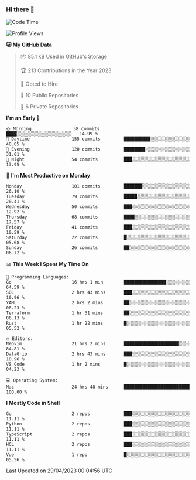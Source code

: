 ### Hi there 👋
<!--![visitors](https://visitor-badge.glitch.me/badge?page_id=d0zingcat)-->
<!--
**d0zingcat/d0zingcat** is a ✨ _special_ ✨ repository because its `README.md` (this file) appears on your GitHub profile.

Here are some ideas to get you started:

- 🔭 I’m currently working on ...
- 🌱 I’m currently learning ...
- 👯 I’m looking to collaborate on ...
- 🤔 I’m looking for help with ...
- 💬 Ask me about ...
- 📫 How to reach me: ...
- 😄 Pronouns: ...
- ⚡ Fun fact: ...
-->
<!--START_SECTION:waka-->
![Code Time](http://img.shields.io/badge/Code%20Time-2%2C572%20hrs%2017%20mins-blue)

![Profile Views](http://img.shields.io/badge/Profile%20Views-6-blue)

**🐱 My GitHub Data** 

> 📦 85.1 kB Used in GitHub's Storage 
 > 
> 🏆 213 Contributions in the Year 2023
 > 
> 💼 Opted to Hire
 > 
> 📜 10 Public Repositories 
 > 
> 🔑 6 Private Repositories 
 > 
**I'm an Early 🐤** 

```text
🌞 Morning                58 commits          ████░░░░░░░░░░░░░░░░░░░░░   14.99 % 
🌆 Daytime                155 commits         ██████████░░░░░░░░░░░░░░░   40.05 % 
🌃 Evening                120 commits         ████████░░░░░░░░░░░░░░░░░   31.01 % 
🌙 Night                  54 commits          ███░░░░░░░░░░░░░░░░░░░░░░   13.95 % 
```
📅 **I'm Most Productive on Monday** 

```text
Monday                   101 commits         ███████░░░░░░░░░░░░░░░░░░   26.10 % 
Tuesday                  79 commits          █████░░░░░░░░░░░░░░░░░░░░   20.41 % 
Wednesday                50 commits          ███░░░░░░░░░░░░░░░░░░░░░░   12.92 % 
Thursday                 68 commits          ████░░░░░░░░░░░░░░░░░░░░░   17.57 % 
Friday                   41 commits          ███░░░░░░░░░░░░░░░░░░░░░░   10.59 % 
Saturday                 22 commits          █░░░░░░░░░░░░░░░░░░░░░░░░   05.68 % 
Sunday                   26 commits          ██░░░░░░░░░░░░░░░░░░░░░░░   06.72 % 
```


📊 **This Week I Spent My Time On** 

```text
💬 Programming Languages: 
Go                       16 hrs 1 min        ████████████████░░░░░░░░░   64.59 % 
SQL                      2 hrs 43 mins       ███░░░░░░░░░░░░░░░░░░░░░░   10.96 % 
YAML                     2 hrs 2 mins        ██░░░░░░░░░░░░░░░░░░░░░░░   08.23 % 
Terraform                1 hr 31 mins        ██░░░░░░░░░░░░░░░░░░░░░░░   06.13 % 
Rust                     1 hr 22 mins        █░░░░░░░░░░░░░░░░░░░░░░░░   05.52 % 

🔥 Editors: 
Neovim                   21 hrs 2 mins       █████████████████████░░░░   84.81 % 
DataGrip                 2 hrs 43 mins       ███░░░░░░░░░░░░░░░░░░░░░░   10.96 % 
VS Code                  1 hr 2 mins         █░░░░░░░░░░░░░░░░░░░░░░░░   04.23 % 

💻 Operating System: 
Mac                      24 hrs 48 mins      █████████████████████████   100.00 % 
```

**I Mostly Code in Shell** 

```text
Go                       2 repos             ███░░░░░░░░░░░░░░░░░░░░░░   11.11 % 
Python                   2 repos             ███░░░░░░░░░░░░░░░░░░░░░░   11.11 % 
TypeScript               2 repos             ███░░░░░░░░░░░░░░░░░░░░░░   11.11 % 
HCL                      2 repos             ███░░░░░░░░░░░░░░░░░░░░░░   11.11 % 
Vue                      1 repo              █░░░░░░░░░░░░░░░░░░░░░░░░   05.56 % 
```




 Last Updated on 29/04/2023 00:04:56 UTC
<!--END_SECTION:waka-->

